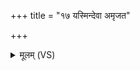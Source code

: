 +++
title = "१७ यस्मिन्देवा अमृजत"

+++
<details><summary>मूलम् (VS)</summary>

यस्मि॑न्दे॒वा अमृ॑जत॒ यस्मि॑न्मनु॒ष्या᳡ उ॒त। तस्मि॑न्घृत॒स्तावो॑ मृ॒ष्ट्वा त्वम॑ग्ने॒ दिवं॑ रुह ॥
</details>